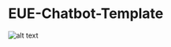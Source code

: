 # EUE-Chatbot-Template

![alt text](https://pbs.twimg.com/profile_images/1261949362667769858/56lwTR9J_400x400.jpg)

